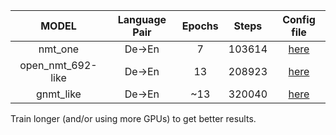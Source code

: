 | MODEL          | Language Pair | Epochs  | Steps |  Config file |
|:--------------:|:-------------:|:-------:|:----: | :----------------:| 
| nmt_one        | De->En        |    7    |103614 |  [here](https://github.com/NVIDIA/OpenSeq2Seq/blob/master/example_configs/nmt_one.json)  |
| open_nmt_692-like  | De->En    |   13    | 208923|  [here](https://github.com/NVIDIA/OpenSeq2Seq/blob/master/example_configs/open_nmt_692-like.json) |
| gnmt_like      | De->En        |  ~13    | 320040|   [here](https://github.com/NVIDIA/OpenSeq2Seq/blob/master/example_configs/gnmt_like.json) |


Train longer (and/or using more GPUs) to get better results.